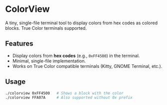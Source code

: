 # ColorView

A tiny, single-file terminal tool to display colors from hex codes as colored blocks. True Color terminals supported.  

## Features

- Display colors from **hex codes** (e.g., `0xFF4500`) in the terminal.  
- Minimal, single-file implementation.  
- Works on True Color compatible terminals (Kitty, GNOME Terminal, etc.).  

## Usage

```bash
./colorview 0xFF4500   # Shows a block with the color
./colorview FFA07A     # Also supported without 0x prefix
